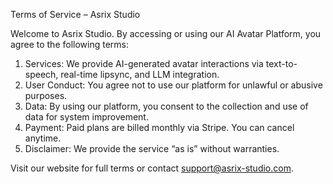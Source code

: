 Terms of Service – Asrix Studio

Welcome to Asrix Studio. By accessing or using our AI Avatar Platform, you agree to the following terms:

1. Services: We provide AI-generated avatar interactions via text-to-speech, real-time lipsync, and LLM integration.
2. User Conduct: You agree not to use our platform for unlawful or abusive purposes.
3. Data: By using our platform, you consent to the collection and use of data for system improvement.
4. Payment: Paid plans are billed monthly via Stripe. You can cancel anytime.
5. Disclaimer: We provide the service “as is” without warranties.

Visit our website for full terms or contact support@asrix-studio.com.